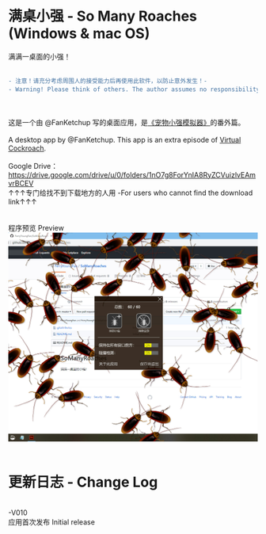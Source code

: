 # 满桌小强 - So Many Roaches (Windows & mac OS)
 满满一桌面的小强！<br/><br/>
 ```diff
- 注意！请充分考虑周围人的接受能力后再使用此软件，以防止意外发生！-
- Warning! Please think of others. The author assumes no responsibility for a damaged screen!-
```
<br/><br/>
这是一个由 @FanKetchup 写的桌面应用，是[《宠物小强模拟器》](https://github.com/FerryYoungFan/VirtualCockroach "《宠物小强模拟器》")的番外篇。<br/><br/>
A desktop app by @FanKetchup. This app is an extra episode of [Virtual Cockroach](https://github.com/FerryYoungFan/VirtualCockroach "Virtual Cockroach").<br/><br/>
Google Drive：https://drive.google.com/drive/u/0/folders/1nO7g8ForYnIA8RyZCVuizlvEAmvrBCEV
<br/>↑↑↑专门给找不到下载地方的人用 -For users who cannot find the download link↑↑↑
<br/>
<br/>
<br/>程序预览 Preview<br/>
![alt text](https://github.com/FerryYoungFan/SoManyRoaches/blob/master/Screenshot.jpg)
<br/><br/>

# 更新日志 - Change Log
<br/>
-V010<br/>
应用首次发布 Initial release<br\>
<br/>
